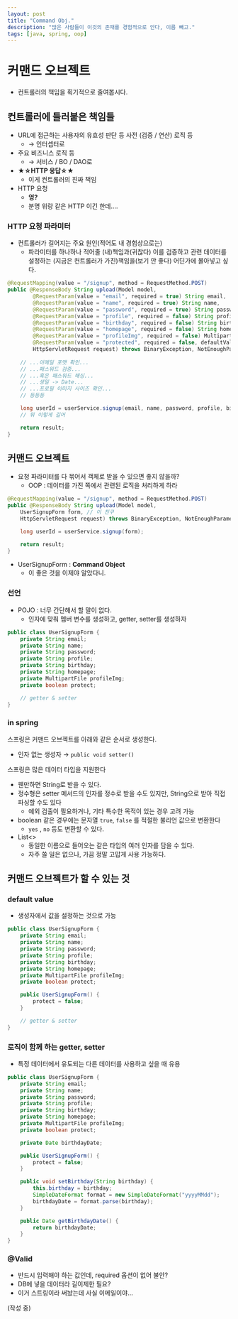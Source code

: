 ```yaml
---
layout: post
title: "Command Obj."
description: "많은 사람들이 이것의 존재를 경험적으로 안다, 이름 빼고."
tags: [java, spring, oop]
---
```


# 커맨드 오브젝트
* 컨트롤러의 책임을 획기적으로 줄여봅시다.

## 컨트롤러에 들러붙은 책임들
* URL에 접근하는 사용자의 유효성 판단 등 사전 (검증 / 연산) 로직 등
    * → 인터셉터로
* 주요 비즈니스 로직 등
    * → 서비스 / BO / DAO로
* __★☆HTTP 응답☆★__
    * 이게 컨트롤러의 진짜 책임
* HTTP 요청
    * __엉?__
    * 분명 위랑 같은 HTTP 이긴 한데....

### HTTP 요청 파라미터
* 컨트롤러가 길어지는 주요 원인(적어도 내 경험상으로는)
    * 파라미터를 하나하나 적어줄 (내)책임과(귀찮다) 이를 검증하고 관련 데이터를 설정하는 (지금은 컨트롤러가 가진)책임을(보기 안 좋다) 어딘가에 몰아넣고 싶다.

```java
@RequestMapping(value = "/signup", method = RequestMethod.POST)
public @ResponseBody String upload(Model model, 
        @RequestParam(value = "email", required = true) String email,
        @RequestParam(value = "name", required = true) String name,
        @RequestParam(value = "password", required = true) String password,
        @RequestParam(value = "profile", required = false) String profile,
        @RequestParam(value = "birthday", required = false) String birthday,
        @RequestParam(value = "homepage", required = false) String homepage,
        @RequestParam(value = "profileImg", required = false) MultipartFile profileImg,
        @RequestParam(value = "protected", required = false, defaultValue = "false") boolean protect,
        HttpServletRequest request) throws BinaryException, NotEnoughParameterException {
        
    // ...이메일 포맷 확인...
    // ...패스워드 검증...
    // ...혹은 패스워드 해싱...
    // ...생일 -> Date...
    // ...프로필 이미지 사이즈 확인...
    // 등등등

    long userId = userService.signup(email, name, password, profile, birthday, homepage, profileImg, protect);
    // 뭐 이렇게 길어

    return result;
}
```

## 커맨드 오브젝트
* 요청 파라미터를 다 묶어서 객체로 받을 수 있으면 좋지 않을까?
    * OOP : 데이터를 가진 쪽에서 관련된 로직을 처리하게 하라

```java
@RequestMapping(value = "/signup", method = RequestMethod.POST)
public @ResponseBody String upload(Model model, 
    UserSignupForm form, // 이 친구 
    HttpServletRequest request) throws BinaryException, NotEnoughParameterException {

    long userId = userService.signup(form);

    return result;
}
```

* UserSignupForm : __Command Object__
    * 이 좋은 것을 이제야 알았다니.

### 선언
* POJO : 너무 간단해서 할 말이 없다.
    * 인자에 맞춰 멤버 변수를 생성하고, getter, setter를 생성하자

```java
public class UserSignupForm {
    private String email;
    private String name;
    private String password;
    private String profile;
    private String birthday;
    private String homepage;
    private MultipartFile profileImg;
    private boolean protect;

    // getter & setter
}
```

### in spring

스프링은 커맨드 오브젝트를 아래와 같은 순서로 생성한다.

* 인자 없는 생성자 → `public void setter()`

스프링은 많은 데이터 타입을 지원한다

* 웬만하면 String로 받을 수 있다.
* 정수형은 setter 메서드의 인자를 정수로 받을 수도 있지만, String으로 받아 직접 파싱할 수도 있다
    * 예외 검출이 필요하거나, 기타 특수한 목적이 있는 경우 고려 가능
* boolean 같은 경우에는 문자열 `true`, `false` 를 적절한 불리언 값으로 변환한다
    * `yes` , `no` 등도 변환할 수 있다.
* List<>
    * 동일한 이름으로 들어오는 같은 타입의 여러 인자를 담을 수 있다.
    * 자주 쓸 일은 없으나, 가끔 정말 고맙게 사용 가능하다.

## 커맨드 오브젝트가 할 수 있는 것
### default value
* 생성자에서 값을 설정하는 것으로 가능

```java
public class UserSignupForm {
    private String email;
    private String name;
    private String password;
    private String profile;
    private String birthday;
    private String homepage;
    private MultipartFile profileImg;
    private boolean protect;

    public UserSignupForm() {
        protect = false;
    }

    // getter & setter
}
```

### 로직이 함께 하는 getter, setter

* 특정 데이터에서 유도되는 다른 데이터를 사용하고 싶을 때 유용

```java
public class UserSignupForm {
    private String email;
    private String name;
    private String password;
    private String profile;
    private String birthday;
    private String homepage;
    private MultipartFile profileImg;
    private boolean protect;

    private Date birthdayDate;

    public UserSignupForm() {
        protect = false;
    }

    public void setBirthday(String birthday) {
        this.birthday = birthday;
        SimpleDateFormat format = new SimpleDateFormat("yyyyMMdd");
        birthdayDate = format.parse(birthday);
    }

    public Date getBirthdayDate() {
        return birthdayDate;
    }
}
```

### @Valid
* 반드시 입력해야 하는 값인데, required 옵션이 없어 불안?
* DB에 넣을 데이터라 길이제한 필요?
* 이거 스트링이라 써놨는데 사실 이메일이야...

(작성 중)